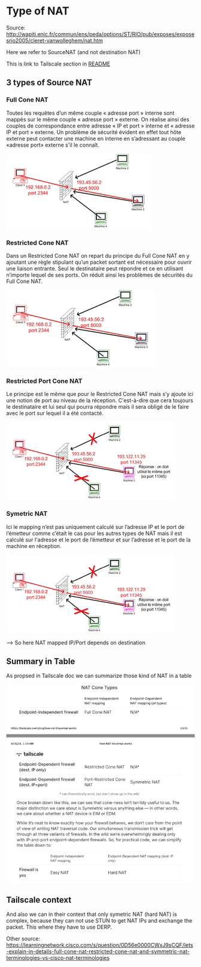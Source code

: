 # Type of NAT

Source: http://wapiti.enic.fr/commun/ens/peda/options/ST/RIO/pub/exposes/exposesrio2005/cleret-vanwolleghem/nat.htm

Here we refer to SourceNAT (and not destination NAT)

This is link to Tailscale section in [README](../README.md#tailscale-vpn)


## 3 types of Source NAT

### Full Cone NAT

Toutes les requêtes d’un même couple « adresse port » interne sont mappés sur le même couple « adresse port » externe. On réalise ainsi des couples de correspondance entre adresse « IP et port » interne et « adresse IP et port » externe. Un problème de sécurité évident en effet tout hôte externe peut contacter une machine en interne en s’adressant au couple «adresse port» externe s'il le connaît.


![](./media/full_cone_nat.gif)


### Restricted Cone NAT

Dans un Restricted Cone NAT on repart du principe du Full Cone NAT en y ajoutant une règle stipulant qu’un packet sortant est nécessaire pour ouvrir une liaison entrante. Seul le destinataire peut répondre et ce en utilisant n’importe lequel de ses ports. On réduit ainsi les problèmes de sécurités du Full Cone NAT.


![](./media/restricted_cone_nat.gif)


### Restricted Port Cone NAT

Le principe est le même que pour le Restricted Cone NAT mais s’y ajoute ici une notion de port au niveau de la réception. C'est-à-dire que cera toujours le destinataire et lui seul qui pourra répondre mais il sera obligé de le faire avec le port sur lequel il a été contacté.

![](./media/port_restricted_cone_nat.gif)


### Symetric NAT

Ici le mapping n’est pas uniquement calculé sur l’adresse IP et le port de l’émetteur comme c’était le cas pour les autres types de NAT mais il est calculé sur l'adresse et le port de l’émetteur et sur l’adresse et le port de la machine en réception.

![](./media/symetric_nat.gif)

--> So here NAT mapped IP/Port depends on destination



## Summary in Table 

As propsed in Tailscale doc we can summarize those kind of NAT in a table

![](./media/Screenshot%202024-07-01%20at%2017.28.22.png)

## Tailscale context 

And also we can in their context that only symetric NAT (hard NAT) is complex, because they can not use STUN to get NAT IPs and exchange the packet.
This where they have to use DERP.  


Other source: https://learningnetwork.cisco.com/s/question/0D56e0000CWxJ9sCQF/lets-explain-in-details-full-cone-nat-restricted-cone-nat-and-symmetric-nat-terminologies-vs-cisco-nat-terminologies


<!-- all above ccl -->